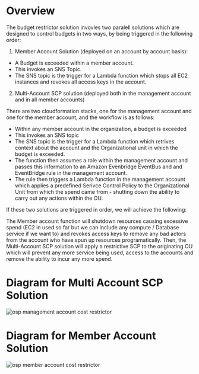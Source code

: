# Overview

The budget restrictor solution invovles two paralell solutions which are designed to control budgets in two ways, by being triggered in the following order:

1. Member Account Solution (deployed on an account by account basis):

- A Budget is exceeded within a member account.
- This invokes an SNS Topic.
- The SNS topic is the trigger for a Lambda function which stops all EC2 instances and revokes all access keys in the account.

2. Multi-Account SCP solution (deployed both in the management account and in all member accounts)

There are two cloudformation stacks, one for the management account and one for the member account, and the workflow is as follows:

- Within any member account in the organization, a budget is exceeded
- This invokes an SNS topic
- The SNS topic is the trigger for a Lambda function which retrives context about the account and the Organizational unit in which the budget is exceeded.
- The function then assumes a role within the management account and passes this information to an Amazon Evenbridge EventBus and and EventBridge rule in the management account.
- The rule then triggers a Lambda function in the management account which applies a predefined Serivce Control Policy to the Organizational Unit from which the spend came from - shutting down the ability to carry out any actions within the OU.

If these two solutions are triggered in order, we will achieve the following:

The Member account function will shutdown resources causing excessive spend (EC2 in used so far but we can include any compute / Database service if we want to) and revokes access keys to remove any bad actors from the account who have spun up resources programatically. Then, the Multi-Account SCP solution will apply a restrictive SCP to the originating OU which will prevent any more service being used, access to the accounts and remove the ability to incur any more spend. 


# Diagram for Multi Account SCP Solution

![osp management account cost restrictor](https://github.com/jacklavelle286/budget-experimental/assets/78485499/bc11df9b-eaf7-43c4-8167-d60b67bf0e62)

# Diagram for Member Account Solution


![osp member account cost restrictor](https://github.com/jacklavelle286/budget-experimental/assets/78485499/54a064c4-7a71-4a21-8707-90717979a981)

